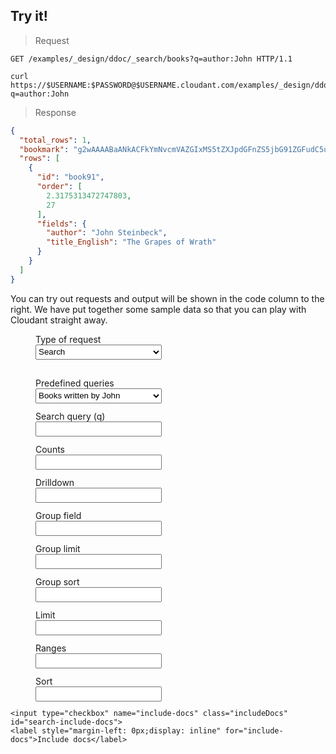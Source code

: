 <script type="text/javascript">
  $(document).ready(function() {
    var outputField = $("#output-marker").next();
    var httpRequestField = $("#request-http-marker").next();
    var curlRequestField = $("#request-curl-marker").next();
    var highlight = function(elem) {
      elem.each(function(i, block) {
        hljs.highlightBlock(block);
      });
    };
    var requestTypes = {
      analyzers: {
        queries: {
          'email-address': {query: '{"analyzer": "email", "text":"Jane`s email address is jane.smith@example.com."}'},
          'english': {query: '{"analyzer": "english", "text":"Peter Piper picked a peck of pickled peppers. A peck of pickled peppers Peter Piper picked. If Peter Piper picked a peck of pickled peppers. Where’s the peck of pickled peppers Peter Piper picked?"}'},
          'german': {query: '{"analyzer": "german", "text":"Fischers Fritz fischt frische Fische, frische Fische fischt Fischers Fritz."}'},
          'default': {query: '{"analyzer": "email", "text":"Jane`s email address is jane.smith@example.com."}'},
        },
        form: $('form.analyzers'),
        queryInput: $('form.analyzers .query'),
        renderHttpRequest: function() {
          return 'POST /_search_analyze HTTP/1.1\nHost: examples.cloudant.com\nContent-Type: application/json\n\n' + this.queryInput.val();
        },
        renderCurlRequest: function() {
          return "curl 'https://examples.cloudant.com/_search_analyze' -H 'Content-Type: application/json' -X POST -d '" + this.queryInput.val() + "'";
        },
        submitForm: function(event) {
          var query = this.queryInput.val();
          jQuery.ajax({
            url: '//examples.cloudant.com/_search_analyze',
            type: 'POST',
            data: query,
            beforeSend: function(xhr) {
              xhr.setRequestHeader("Content-Type", "application/json");
              xhr.setRequestHeader("Authorization", "Basic " + btoa('thereencespedgetytolisir:c1IimpBSAC3b3A66N8LHKwKF'));
            },
            error: function(one, two) {},
            complete: displayResult
          });
          event.preventDefault();
        }
      },
      search: {
        queryInput: $('form.search #test-search-query'),
        countsInput: $('form.search #search-counts'),
        drilldownInput: $('form.search #search-drilldown'),
        groupFieldInput: $('form.search #search-group-field'),
        groupLimitInput: $('form.search #search-group-limit'),
        groupSortInput: $('form.search #search-group-sort'),
        includeDocsInput: $('form.search #search-include-docs'),
        limitInput: $('form.search #search-limit'),
        rangesInput: $('form.search #search-ranges'),
        sortInput: $('form.search #search-sort'),
        form: $('form.search'),
        queries: {
          'author-is-john': { query: 'author:John' },
          'sorting': { query: 'author:J*', sort: '"-year"' },
          'default': { query: 'author:John' },
          'drilldown': { query: 'year:[2000 TO 2010]', drilldown: '["author","J. K. Rowling"]' },
          'counts': { query: 'year:[2000 TO 2010]', counts: '["author"]', limit: 0 },
          'ranges': { query: 'author:J*', ranges: '{"year":{"21st century":"[2000 TO 2099]","20th century":"[1900 TO 1999]"}}', limit: 0 },
          
          
          
      /*     <option selected="selected" value="author-is-john">Books written by John</option>
      <option value="sorting">Sorting by year</option>
      <option value="ranges">Year ranges</option>
      <option value="counts">Count authors</option>
      <option value="drilldown">Drilldown</option>    */  
          
          
        },
        buildUrl: function() {
          var url = '/docs-examples/_design/ddoc/_search/books?q=' + this.queryInput.val();
          var counts = this.countsInput.val();
          if (counts != '') {
            url += '&counts=' + encodeURIComponent(counts);
          }
          var drilldown = this.drilldownInput.val();
          if (drilldown != '') {
            url += '&drilldown=' + encodeURIComponent(drilldown);
          }
          var groupField = this.groupFieldInput.val();
          if (groupField != '') {
            url += '&group_field=' + encodeURIComponent(groupField);
          }
          var groupLimit = this.groupLimitInput.val();
          if (groupLimit != '') {
            url += '&group_limit=' + encodeURIComponent(groupLimit);
          }
          var groupSort = this.groupSortInput.val();
          if (groupSort != '') {
            url += '&group_sort=' + encodeURIComponent(groupSort);
          }
          var limit = this.limitInput.val();
          if (limit != '') {
            url += '&limit=' + encodeURIComponent(limit);
          }
          var ranges = this.rangesInput.val();
          if (ranges != '') {
            url += '&ranges=' + encodeURIComponent(ranges);
          }
          var sort = this.sortInput.val();
          if (sort != '') {
            url += '&sort=' + encodeURIComponent(sort);
          }
          var includeDocs = this.includeDocsInput.is(':checked');
          if (includeDocs) {
            url += '&include_docs=' + encodeURIComponent(includeDocs);
          }
          return url;
        },
        renderHttpRequest: function() {
          return 'GET ' + this.buildUrl() + ' HTTP/1.1';
        },
        renderCurlRequest: function() {
          return 'curl "https://examples.cloudant.com' + this.buildUrl() + '"';
        },
        doAjaxRequest: function() {
        
        },
        submitForm: function(event) {
          var query = requestTypes.search.queryInput.val();
          var url = '//examples.cloudant.com' + this.buildUrl();
          jQuery.ajax({
            url: url,
            type: 'GET',
            beforeSend: function(xhr) {
              xhr.setRequestHeader("Authorization", "Basic " + btoa('thereencespedgetytolisir:c1IimpBSAC3b3A66N8LHKwKF'));
            },
            error: function(one, two) {},
            complete: displayResult
          });
          event.preventDefault();
        }
      },
      cq: {
        queryInput: $('form.cq .query'),
        form: $('form.cq'),
        queries: {
          'actor-is-zoe-saldana': {query: '{ "selector": { "Person_name": "Zoe Saldana" } }'},
          'sorting': {query: '{ "selector": { "Movie_year": {"$gte": 2000, "$lte": 2001}}, "sort": ["Movie_year"]}'},
          'pg2010': {query: '{ "selector": { "Movie_year": 2010, "Movie_rating": {"$in": ["PG", "PG-13"]} } }'},
          default: {query: '{ "selector": { "Person_name": "Zoe Saldana" } }'}
        },
        renderHttpRequest: function() {
          return 'POST /movies-demo-with-indexes/_find HTTP/1.1\nHost: examples.cloudant.com\n\n' + this.queryInput.val();
        },
        renderCurlRequest: function() {
          return "curl 'https://examples.cloudant.com/movies-demo-with-indexes/_find' -X POST -d '" + this.queryInput.val() + "'";
        },
        submitForm: function(event){
          var query = requestTypes.cq.queryInput.val();
          jQuery.ajax({
            url: '//examples.cloudant.com/movies-demo-with-indexes/_find',
            type: 'POST',
            data: query,
            beforeSend: function(xhr) {
              xhr.setRequestHeader("Authorization", "Basic " + btoa('thereencespedgetytolisir:c1IimpBSAC3b3A66N8LHKwKF'));
            },
            error: function(one, two) {},
            complete: displayResult
          });
          event.preventDefault();
        }
    
      }
    };
    
    var displayResult = function(jqXHR, textStatus) {
      var result = JSON.stringify(jQuery.parseJSON(jqXHR.responseText), null, '    ');
      outputField.show();
      outputField.text(result);
      highlight(outputField);
    }
    
    for (rt in requestTypes) {
      requestTypes[rt].form.submit(requestTypes[rt].submitForm);
    }
    
    var requestChanged = function(formName) {
      httpRequestField.text(requestTypes[formName].renderHttpRequest());
      highlight(httpRequestField);
      curlRequestField.text(requestTypes[formName].renderCurlRequest());
      highlight(curlRequestField);
      requestTypes[formName].submitForm({preventDefault:function(){}});
    }
    
    var requestTypeSelect = $('div.test-form-container select.request-type');
    var showSelectedType = function() {
      for (requestType in requestTypes) {
        requestTypes[requestType].form.hide();
      }
      var type = requestTypeSelect.val();
      requestTypes[type].form.show();
      requestChanged(type);
    };
    requestTypeSelect.on("change", showSelectedType);
    
    var initForm = function(formName, request) {
      $('form.' + formName + ' input[type=text]').val('');
      for (field in request) {
        $('form.' + formName + ' .' + field).val(request[field]);
      }
    };
    var initPredefinedSelect = function(formName) {
      var predefinedSelect = $('form.' + formName + ' select.predefined');
      predefinedSelect.on('change', function() {
        var request = predefinedSelect.val();
        initForm(formName, requestTypes[formName].queries[request]);
        requestChanged(formName);
      });
    };
    for (requestType in requestTypes) {
      initPredefinedSelect(requestType);
    }
    for (rt in requestTypes) {
      initForm(rt, requestTypes[rt].queries.default);
    }
    requestTypes.search.form.on('keyup', function() {requestChanged('search');});
    requestTypes.search.includeDocsInput.on('change', function() {requestChanged('search');});
    requestTypes.cq.form.on('keyup', function() {requestChanged('cq');});
    //init form from query param values
    function getParameterByName(name) {
      name = name.replace(/[\[]/, "\\[").replace(/[\]]/, "\\]");
      var regex = new RegExp("[\\?&]" + name + "=([^&#]*)"), results = regex.exec(location.search);
      return results === null ? "" : decodeURIComponent(results[1].replace(/\+/g, " "));
    }
    var requestType = getParameterByName('requestType');
    var predefinedQuery = getParameterByName('predefinedQuery');
    if (requestType) {
      if (predefinedQuery) {
        $('form.' + requestType + ' .predefined').val(predefinedQuery);
      }
      requestTypeSelect.val(requestType);
      showSelectedType(requestType);
      requestChanged(requestType);
    } else {
      showSelectedType();
      highlight(outputField);
      highlight(httpRequestField);
      highlight(curlRequestField);
    
    }
  });
  
</script>

## Try it!

> Request

<p id="request-http-marker"></p>

```http
GET /examples/_design/ddoc/_search/books?q=author:John HTTP/1.1
```

<p id="request-curl-marker"></p>

```shell
curl https://$USERNAME:$PASSWORD@$USERNAME.cloudant.com/examples/_design/ddoc/_search/books?q=author:John
```

> Response

<p id="output-marker"></p>

```json
{
  "total_rows": 1,
  "bookmark": "g2wAAAABaANkACFkYmNvcmVAZGIxMS5tZXJpdGFnZS5jbG91ZGFudC5uZXRsAAAAAm4EAAAAAIBuBAD___-_amgCRkACik3gAAAAYRtq",
  "rows": [
    {
      "id": "book91",
      "order": [
        2.3175313472747803,
        27
      ],
      "fields": {
        "author": "John Steinbeck",
        "title_English": "The Grapes of Wrath"
      }
    }
  ]
}
```

You can try out requests and output will be shown in the code column to the right. We have put together some sample data so that you can play with Cloudant straight away.

<div class="test-form-container">

  <label for="request-type">Type of request</label>
  <select name="request-type" class="request-type">
    <option selected="selected" value="search">Search</option>
    <option value="analyzers">Search analyzers</option>
    <option value="cq">Cloudant Query</option>
  </select>
  <br>
  <form action="#" class="search">
    <label for="predefined">Predefined queries</label>
    <select name="predefined" class="predefined">
      <option selected="selected" value="author-is-john">Books written by John</option>
      <option value="sorting">Sorting by year</option>
      <option value="ranges">Year ranges</option>
      <option value="counts">Count authors</option>
      <option value="drilldown">Drilldown</option>      
    </select>
    <label for="query">Search query (q)</label>
    <input size="100" type="text" name="query" class="query" id="test-search-query">
    <label for="counts">Counts</label>
    <input size="100" type="text" name="counts" class="counts" id="search-counts">
    <label for="drilldown">Drilldown</label>
    <input size="100" type="text" name="drilldown" class="drilldown" id="search-drilldown">
    <label for="groupfield">Group field</label>
    <input size="100" type="text" name="groupfield" class="groupField" id="search-group-field">
    <label for="group-limit">Group limit</label>
    <input size="100" type="text" name="group-limit" class="groupLimit" id="search-group-limit">
    <label for="group-sort">Group sort</label>
    <input size="100" type="text" name="group-sort" class="groupSort" id="search-group-sort">
    <label for="limit">Limit</label>
    <input size="100" type="text" name="limit" class="limit" id="search-limit">
    <label for="ranges">Ranges</label>
    <input size="100" type="text" name="ranges" class="ranges" id="search-ranges">
    <label for="sort">Sort</label>
    <input size="100" type="text" name="sort" class="sort" id="search-sort">
    
    <input type="checkbox" name="include-docs" class="includeDocs" id="search-include-docs">
    <label style="margin-left: 0px;display: inline" for="include-docs">Include docs</label>
  </form>
  
  <form action="#" class="cq">
    <label for="predefined">Predefined queries</label>
    <select name="predefined" class="predefined">
      <option selected="selected" value="actor-is-zoe-saldana">Movies with Zoe Saldana</option>
      <option value="sorting">Query with sorting</option>
      <option value="pg2010">2010 Movies rated PG or PG-13</option>
    </select>
    <textarea rows="10" class="query" cols="80" id="requestBody"></textarea><br /><br />
  </form>
  
  <form action="#" class="analyzers">
    <label for="predefined">Predefined queries</label>
    <select name="predefined" class="predefined">
      <option selected="selected" value="email-address">Email address analyzer</option>
      <option value="english">English analyzer</option>
      <option value="german">German analyzer</option>
    </select>
    <textarea rows="10" class="query" cols="80" id="analyzersRequestBody"></textarea><br /><br />
  </form>
    
</div>
<br><br><br><br><br><br><br><br><br><br><br><br><br><br><br><br><br><br><br><br><br><br><br>

<style type="text/css">
  .test-form-container textarea {
  
  }
  div.test-form-container {
    clear:none;
  }
  div.test-form-container * {
    margin: 0;
    padding: 0;
  }
  .test-form-container textarea, div.test-form-container input[type=text], div.test-form-container select, div.test-form-container label {
    margin-left: 40px;
    display: block;
  }
  .test-form-container textarea, div.test-form-container input[type=text], div.test-form-container select {
    margin-bottom: 12px;
    width: 40%;
    height: 24px;
  }
  .test-form-container textarea {
    height: 300px;
  }
  .test-form-container form {
    display: none;
  }
  .test-form-container form.search {
    display: block;
  }
  
  .test-form-container input[type=text] {
    padding-left: 5px;
  }
  
  .test-form-container input[type=checkbox] {
    display: inline;
    margin-left: 40px;
    width: 20px;
  }
    
</style>
